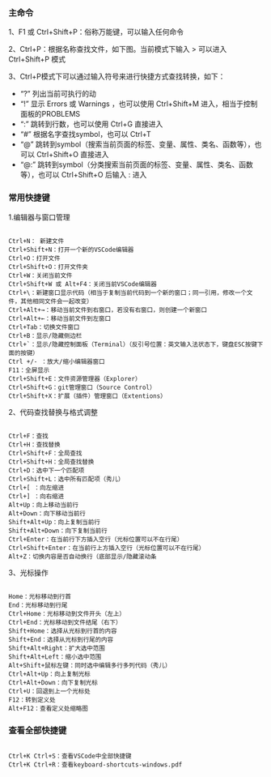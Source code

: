 ### 主命令

1、F1 或 Ctrl+Shift+P：俗称万能键，可以输入任何命令

 2、Ctrl+P：根据名称查找文件，如下图。当前模式下输入 > 可以进入 Ctrl+Shift+P 模式

 3、Ctrl+P模式下可以通过输入符号来进行快捷方式查找转换，如下：

* “?” 列出当前可执行的动
* “!” 显示 Errors 或 Warnings ，也可以使用 Ctrl+Shift+M 进入，相当于控制面板的PROBLEMS
* “:” 跳转到行数，也可以使用 Ctrl+G 直接进入
* “#” 根据名字查找symbol，也可以 Ctrl+T
* “@” 跳转到symbol（搜索当前页面的标签、变量、属性、类名、函数等），也可以 Ctrl+Shift+O 直接进入
*  “@:” 跳转到symbol（分类搜索当前页面的标签、变量、属性、类名、函数等），也可以 Ctrl+Shift+O 后输入 : 进入

### 常用快捷键
1.编辑器与窗口管理
```C++{.line-numbers}

Ctrl+N： 新建文件
Ctrl+Shift+N：打开一个新的VSCode编辑器
Ctrl+O：打开文件
Ctrl+Shift+O：打开文件夹
Ctrl+W：关闭当前文件
Ctrl+Shift+W 或 Alt+F4：关闭当前VSCode编辑器
Ctrl+\：新建窗口显示代码（相当于复制当前代码到一个新的窗口；同一引用，修改一个文件，其他相同文件会一起改变）
Ctrl+Alt+→：移动当前文件到右窗口，若没有右窗口，则创建一个新窗口
Ctrl+Alt+←：移动当前文件到左窗口
Ctrl+Tab：切换文件窗口
Ctrl+B：显示/隐藏侧边栏
Ctrl+`：显示/隐藏控制面板（Terminal）（反引号位置：英文输入法状态下，键盘ESC按键下面的按键）
Ctrl +/- ：放大/缩小编辑器窗口
F11：全屏显示
Ctrl+Shift+E：文件资源管理器（Explorer）
Ctrl+Shift+G：git管理窗口（Source Control）
Ctrl+Shift+X：扩展（插件）管理窗口（Extentions）

```
2、代码查找替换与格式调整
```C++{.line-numbers}

Ctrl+F：查找
Ctrl+H：查找替换
Ctrl+Shift+F：全局查找
Ctrl+Shift+H：全局查找替换
Ctrl+D：选中下一个匹配项
Ctrl+Shift+L：选中所有匹配项（秀儿）
Ctrl+[ ：向左缩进
Ctrl+] ：向右缩进
Alt+Up：向上移动当前行
Alt+Down：向下移动当前行
Shift+Alt+Up：向上复制当前行
Shift+Alt+Down：向下复制当前行
Ctrl+Enter：在当前行下方插入空行（光标位置可以不在行尾）
Ctrl+Shift+Enter：在当前行上方插入空行（光标位置可以不在行尾）
Alt+Z：切换内容是否自动换行（底部显示/隐藏滚动条

```

3、光标操作

```C++{.line-numbers}

Home：光标移动到行首
End：光标移动到行尾
Ctrl+Home：光标移动到文件开头（左上）
Ctrl+End：光标移动到文件结尾（右下）
Shift+Home：选择从光标到行首的内容
Shift+End：选择从光标到行尾的内容
Shift+Alt+Right：扩大选中范围
Shift+Alt+Left：缩小选中范围
Alt+Shift+鼠标左键：同时选中编辑多行多列代码（秀儿）
Ctrl+Alt+Up：向上复制光标
Ctrl+Alt+Down：向下复制光标
Ctrl+U：回退到上一个光标处
F12：转到定义处
Alt+F12：查看定义处缩略图
```

### 查看全部快捷键
```C++{.line-numbers}

Ctrl+K Ctrl+S：查看VSCode中全部快捷键
Ctrl+K Ctrl+R：查看keyboard-shortcuts-windows.pdf

```